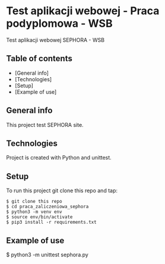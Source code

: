 # Test aplikacji webowej - Praca podyplomowa - WSB
Test aplikacji webowej SEPHORA - WSB
## Table of contents
* [General info]
* [Technologies]
* [Setup]
* [Example of use]
## General info
This project test SEPHORA site.
## Technologies
Project is created with Python and unittest. 
## Setup
To run this project git clone this repo and tap:
```
$ git clone this repo
$ cd praca_zaliczeniowa_sephora
$ python3 -m venv env
$ source env/bin/activate
$ pip3 install -r requirements.txt
```
## Example of use

$ python3 -m unittest sephora.py
